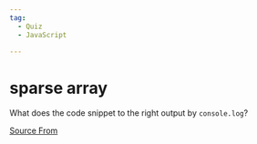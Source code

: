 ```yaml
---
tag:
  - Quiz
  - JavaScript

---
```

  
# sparse array

What does the code snippet to the right output by `console.log`?


[Source From](https://bigfrontend.dev/quiz/sparse-array)

  